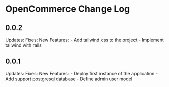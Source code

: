 # OpenCommerce Change Log

## 0.0.2
Updates:
Fixes:
New Features:
    -  Add tailwind.css to the project
    -  Implement tailwind with rails
    

## 0.0.1
Updates:
Fixes:
New Features:
    -  Deploy first instance of the application
    -  Add support postgresql database
    -  Define admin user model
